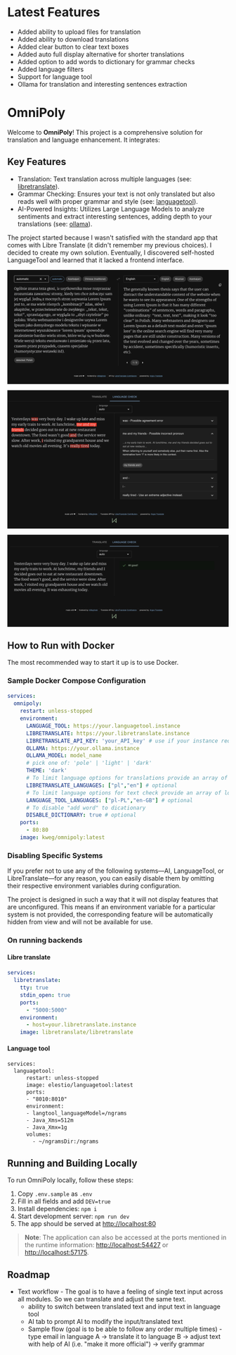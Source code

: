 # Latest Features

- Added ability to upload files for translation
- Added ability to download translations
- Added clear button to clear text boxes
- Added auto full display alternative for shorter translations
- Added option to add words to dictionary for grammar checks
- Added language filters
- Support for language tool
- Ollama for translation and interesting sentences extraction

# OmniPoly

Welcome to **OmniPoly**! This project is a comprehensive solution for translation and language enhancement. It integrates:

## Key Features
- Translation: Text translation across multiple languages (see: [libretranslate](https://github.com/LibreTranslate/LibreTranslate)).
- Grammar Checking: Ensures your text is not only translated but also reads well with proper grammar and style (see: [languagetool](https://github.com/languagetool-org/languagetool)).
- AI-Powered Insights: Utilizes Large Language Models to analyze sentiments and extract interesting sentences, adding depth to your translations (see: [ollama](https://github.com/ollama/ollama)).

The project started because I wasn't satisfied with the standard app that comes with Libre Translate (it didn't remember my previous choices). I decided to create my own solution. Eventually, I discovered self-hosted LanguageTool and learned that it lacked a frontend interface.

<p align="center">
  <img src="docs/screenshot.png" alt="OmniPoly main interface" align="center">
</p>

<p align="center">
  <img src="docs/with_errors.png" alt="Grammar checking with errors highlighted" align="center">
</p>
<p align="center">
  <img src="docs/without_errors.png" alt="Grammar checking with corrections applied" align="center">
</p>

## How to Run with Docker

The most recommended way to start it up is to use Docker.

### Sample Docker Compose Configuration

```yaml
services:
  omnipoly:
    restart: unless-stopped
    environment:
      LANGUAGE_TOOL: https://your.languagetool.instance
      LIBRETRANSLATE: https://your.libretranslate.instance
      LIBRETRANSLATE_API_KEY: 'your_API_key' # use if your instance requires API key
      OLLAMA: https://your.ollama.instance
      OLLAMA_MODEL: model_name
      # pick one of: 'pole' | 'light' | 'dark' 
      THEME: 'dark'
      # To limit language options for translations provide an array of ISO 639 language codes
      LIBRETRANSLATE_LANGUAGES: ["pl","en"] # optional
      # To limit language options for text check provide an array of long tags (ISO 639/ISO-3166) also known as language-Region code.
      LANGUAGE_TOOL_LANGUAGES: ["pl-PL","en-GB"] # optional
      # To disable "add word" to dicationary
      DISABLE_DICTIONARY: true # optional
    ports:
      - 80:80
    image: kweg/omnipoly:latest
```

### Disabling Specific Systems

If you prefer not to use any of the following systems—AI, LanguageTool, or LibreTranslate—for any reason, you can easily disable them by omitting their respective environment variables during configuration.

The project is designed in such a way that it will not display features that are unconfigured. This means if an environment variable for a particular system is not provided, the corresponding feature will be automatically hidden from view and will not be available for use.

### On running backends

#### Libre translate

```yaml
services:
  libretranslate:
    tty: true
    stdin_open: true
    ports:
      - "5000:5000"
    environment:
      - host=your.libretranslate.instance
    image: libretranslate/libretranslate
```

#### Language tool

```
services:
  languagetool:
      restart: unless-stopped
      image: elestio/languagetool:latest
      ports:
      - "8010:8010"
      environment:
      - langtool_languageModel=/ngrams
      - Java_Xms=512m
      - Java_Xmx=1g
      volumes:
        - ~/ngramsDir:/ngrams
```

## Running and Building Locally

To run OmniPoly locally, follow these steps:

1. Copy `.env.sample` as `.env`
2. Fill in all fields and add `DEV=true`
3. Install dependencies: `npm i`
4. Start development server: `npm run dev`
5. The app should be served at [http://localhost:80](http://localhost:80)

> **Note**: The application can also be accessed at the ports mentioned in the runtime information: [http://localhost:54427](http://localhost:54427) or [http://localhost:57175](http://localhost:57175).

## Roadmap

- Text workflow - The goal is to have a feeling of single text input across all modules. So we can translate and adjust the same text.
  - ability to switch between translated text and input text in language tool
  - AI tab to prompt AI to modify the input/translated text
  - Sample flow (goal is to be able to follow any order multiple times) - type email in language A -> translate it to language B -> adjust text with help of AI (i.e. "make it more official") -> verify grammar
